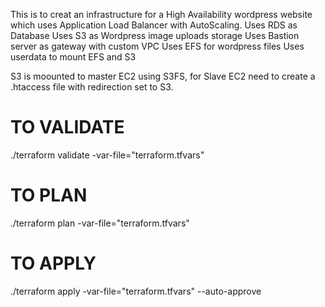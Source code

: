 This is to creat an infrastructure for a High Availability wordpress website which uses Application Load Balancer with AutoScaling.
Uses RDS as Database
Uses S3 as Wordpress image uploads storage
Uses Bastion server as gateway with custom VPC
Uses EFS for wordpress files
Uses userdata to mount EFS and S3

S3 is moounted to master EC2 using S3FS, for Slave EC2 need to create a .htaccess file with redirection set to S3.


# TO VALIDATE
./terraform validate -var-file="terraform.tfvars"

# TO PLAN
./terraform plan -var-file="terraform.tfvars"

# TO APPLY
./terraform apply -var-file="terraform.tfvars" --auto-approve
